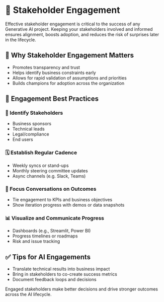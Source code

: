 # 📣 Stakeholder Engagement

Effective stakeholder engagement is critical to the success of any Generative AI project. Keeping your stakeholders involved and informed ensures alignment, boosts adoption, and reduces the risk of surprises later in the lifecycle.

## 🧩 Why Stakeholder Engagement Matters
- Promotes transparency and trust
- Helps identify business constraints early
- Allows for rapid validation of assumptions and priorities
- Builds champions for adoption across the organization

## 🔁 Engagement Best Practices

### 👥 Identify Stakeholders
- Business sponsors
- Technical leads
- Legal/compliance
- End users

### 🗓️ Establish Regular Cadence
- Weekly syncs or stand-ups
- Monthly steering committee updates
- Async channels (e.g. Slack, Teams)

### 🎯 Focus Conversations on Outcomes
- Tie engagement to KPIs and business objectives
- Show iteration progress with demos or data snapshots

### 📊 Visualize and Communicate Progress
- Dashboards (e.g., Streamlit, Power BI)
- Progress timelines or roadmaps
- Risk and issue tracking

## ✅ Tips for AI Engagements
- Translate technical results into business impact
- Bring in stakeholders to co-create success metrics
- Document feedback loops and decisions

Engaged stakeholders make better decisions and drive stronger outcomes across the AI lifecycle.

